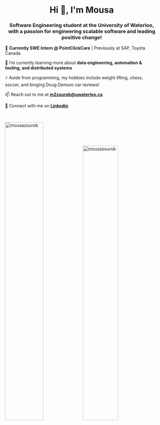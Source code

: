 <h1 align="center">Hi 👋, I'm Mousa</h1>
<h3 align="center">Software Engineering student at the University of Waterloo, with a passion for engineering scalable software and leading positive change!</h3>

🏢 **Currently SWE Intern @ PointClickCare** | Previously at SAP, Toyota Canada

🌱 I’m currently learning more about **data engineering, automation & tooling, and distributed systems**

⚡ Aside from programming, my hobbies include weight lifting, chess, soccer, and binging Doug Demuro car reviews!

📫 Reach out to me at **m2zourob@uwaterloo.ca**

💼 Connect with me on **[Linkedin](https://www.linkedin.com/in/mousazourob/)**

<br />

<p>
  <img class="img" src="https://github-readme-streak-stats.herokuapp.com/?user=mousazourob&theme=dark" alt="mousazourob" width = "50%"/>
  <img class="img" src="https://github-readme-stats.vercel.app/api/top-langs/?username=MousaZourob&exclude_repo=Cuber&hide=CSS,HTML&layout=compact&theme=dark" alt="mousazourob" width = "48%" />
</p>
